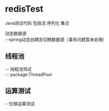 # redisTest
Java测试代码
包括流
序列化
集合

动态数据源<br>
--spring动态创建及切换数据源（事务问题暂未处理）

<h2>线程池</h2>
-- 线程池测试<br>
-- package:ThreadPool

<h2>运算测试</h2>
--位移运算测试<br>
